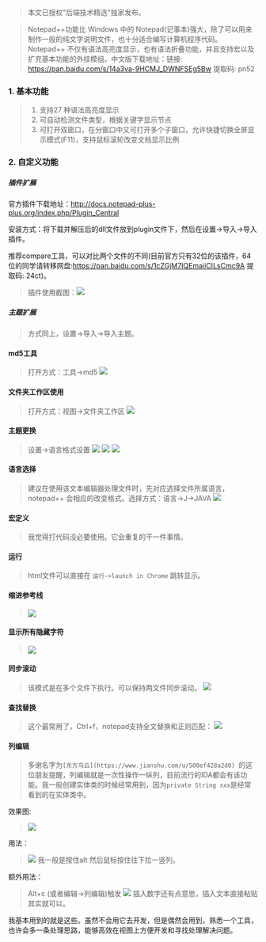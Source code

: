 >本文已授权"后端技术精选"独家发布。

>Notepad++功能比 Windows 中的 Notepad(记事本)强大，除了可以用来制作一般的纯文字说明文件，也十分适合编写计算机程序代码。Notepad++ 不仅有语法高亮度显示，也有语法折叠功能，并且支持宏以及扩充基本功能的外挂模组。中文版下载地址：链接: https://pan.baidu.com/s/14a3va-9HCMJ_DWNFSEg5Bw 提取码: pn52

### 1. 基本功能
>1.  支持27 种语法高亮度显示
>2. 可自动检测文件类型，根据关键字显示节点
>3. 可打开双窗口，在分窗口中又可打开多个子窗口，允许快捷切换全屏显示模式(F11)，支持鼠标滚轮改变文档显示比例

### 2. 自定义功能
##### 插件扩展
官方插件下载地址：http://docs.notepad-plus-plus.org/index.php/Plugin_Central

安装方式：将下载并解压后的dll文件放到plugin文件下，然后在设置->导入->导入插件。

推荐compare工具，可以对比两个文件的不同(目前官方只有32位的该插件，64位的同学请转移网盘:https://pan.baidu.com/s/1cZGjM7IQEmaiiCILsCmc9A 提取码: 24ct)。
>插件使用截图：![](https://upload-images.jianshu.io/upload_images/5786888-f01987139b7c9e7b.png?imageMogr2/auto-orient/strip%7CimageView2/2/w/1240)

##### 主题扩展

>方式同上，设置->导入->导入主题。


#### md5工具
>打开方式：工具->md5
![](https://upload-images.jianshu.io/upload_images/5786888-938218d9da9e9901.png?imageMogr2/auto-orient/strip%7CimageView2/2/w/1240)


#### 文件夹工作区使用
>打开方式：视图->文件夹工作区
![](https://upload-images.jianshu.io/upload_images/5786888-61e2f6f276d40ba9.png?imageMogr2/auto-orient/strip%7CimageView2/2/w/1240)

#### 主题更换
>设置->语言格式设置
![](https://upload-images.jianshu.io/upload_images/5786888-5be8efa380668ce7.png?imageMogr2/auto-orient/strip%7CimageView2/2/w/1240)
![](https://upload-images.jianshu.io/upload_images/5786888-6f973986ab97f822.png?imageMogr2/auto-orient/strip%7CimageView2/2/w/1240)
![](https://upload-images.jianshu.io/upload_images/5786888-c955484388819836.png?imageMogr2/auto-orient/strip%7CimageView2/2/w/1240)

#### 语言选择
>建议在使用该文本编辑器处理文件时，先对应选择文件所属语言，notepad++ 会相应的改变格式。选择方式：语言->J->JAVA
![](https://upload-images.jianshu.io/upload_images/5786888-a33a8563be88d6de.png?imageMogr2/auto-orient/strip%7CimageView2/2/w/1240)

#### 宏定义
>我觉得打代码没必要使用。它会重复的干一件事情。

#### 运行
>html文件可以直接在 `运行->launch in Chrome` 跳转显示。


#### 缩进参考线
>![](https://upload-images.jianshu.io/upload_images/5786888-0e5f7a8459977e5b.png?imageMogr2/auto-orient/strip%7CimageView2/2/w/1240)

#### 显示所有隐藏字符
>![](https://upload-images.jianshu.io/upload_images/5786888-bb8a02b6589f50b3.png?imageMogr2/auto-orient/strip%7CimageView2/2/w/1240)


#### 同步滚动
>该模式是在多个文件下执行。可以保持两文件同步滚动。
![](https://upload-images.jianshu.io/upload_images/5786888-8e2ad926346e50d1.png?imageMogr2/auto-orient/strip%7CimageView2/2/w/1240)

#### 查找替换
>这个最常用了，Ctrl+f，notepad支持全文替换和正则匹配：
![](https://upload-images.jianshu.io/upload_images/5786888-f1f9e28b3f455888.png?imageMogr2/auto-orient/strip%7CimageView2/2/w/1240)

#### 列编辑
>多谢名字为`[东方乌云](https://www.jianshu.com/u/500ef428a2d0)
`的这位朋友提醒，列编辑就是一次性操作一纵列，目前流行的IDA都会有该功能。我一般创建实体类的时候经常用到，因为`private String xxx`是经常看到的在实体类中。

效果图:
>![](https://upload-images.jianshu.io/upload_images/5786888-73a1a9ab08eac86b.gif?imageMogr2/auto-orient/strip)

用法：

>![](https://upload-images.jianshu.io/upload_images/5786888-99545e0ba0912de9.png?imageMogr2/auto-orient/strip%7CimageView2/2/w/1240)
我一般是按住alt 然后鼠标按住往下拉一竖列。

额外用法：
>Alt+c (或者编辑->列编辑)触发
![](https://upload-images.jianshu.io/upload_images/5786888-8a0d4f437e28ed1f.png?imageMogr2/auto-orient/strip%7CimageView2/2/w/1240)
插入数字还有点意思，插入文本直接粘贴其实就可以。




我基本用到的就是这些。虽然不会用它去开发，但是偶然会用到，熟悉一个工具，也许会多一条处理思路，能够高效在视图上方便开发和寻找处理解决问题。

